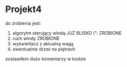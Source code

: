 # Projekt4

do zrobienia jest:
1. algorytm sterujący windą JUŻ BLISKO (":
  ZROBIONE
3. ruch windy
  ZROBIONE
5. wyświetlacz z aktualną wagą
6. ewentualnie drzwi na piętrach

zostawiłem dużo komentarzy w kodzie
